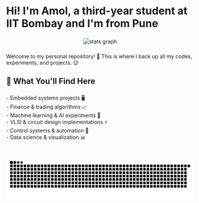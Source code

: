 <h1 align="left">Hi! I'm Amol, a third-year student at IIT Bombay and I'm from Pune</h1>

###

<div align="center">
  <img src="https://github-readme-stats.vercel.app/api?username=Amolpagare10&hide_title=true&hide_rank=false&show_icons=true&include_all_commits=true&count_private=true&disable_animations=false&theme=radical&locale=en&hide_border=true&order=1" height="160" alt="stats graph"  />
</div>

###

<p align="left">Welcome to my personal repository! 🚀 This is where I back up all my codes, experiments, and projects. 😉</p>

###

<h2 align="left">📌 What You'll Find Here</h2>

###

<p align="left">- Embedded systems projects 🖥️<br>- Finance & trading algorithms 📈<br>- Machine learning & AI experiments 🤖<br>- VLSI & circuit design implementations ⚡<br>- Control systems & automation 🤯<br>- Data science & visualization 📊</p>

###

<br clear="both">

<img src="https://raw.githubusercontent.com/Amolpagare10/Amolpagare10/output/snake.svg" alt="Snake animation" />

###

